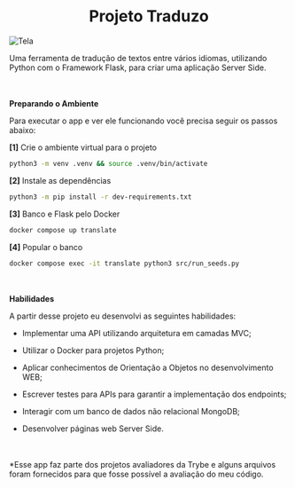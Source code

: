 <h1 align='center'><b>Projeto Traduzo</b></b></h1>

![Tela](src/views/static/images/traduzo.png)

Uma ferramenta de tradução de textos entre vários idiomas, utilizando Python com o Framework Flask, para criar uma aplicação Server Side.

<br><br>
<strong>Preparando o Ambiente</strong>
  <br />

Para executar o app e ver ele funcionando você precisa seguir os passos abaixo:

**[1]** Crie o ambiente virtual para o projeto

```bash
python3 -m venv .venv && source .venv/bin/activate
```

**[2]** Instale as dependências

```bash
python3 -m pip install -r dev-requirements.txt
```

**[3]** Banco e Flask pelo Docker

```bash
docker compose up translate
```

**[4]** Popular o banco

```bash
docker compose exec -it translate python3 src/run_seeds.py
```

<br><br>
<strong>Habilidades</strong>
  <br />
  
A partir desse projeto eu desenvolvi as seguintes habilidades:

- Implementar uma API utilizando arquitetura em camadas MVC;

- Utilizar o Docker para projetos Python;

- Aplicar conhecimentos de Orientação a Objetos no desenvolvimento WEB;

- Escrever testes para APIs para garantir a implementação dos endpoints;

- Interagir com um banco de dados não relacional MongoDB;

- Desenvolver páginas web Server Side.
  
<br><br>
*Esse app faz parte dos projetos avaliadores da Trybe e alguns arquivos foram fornecidos para que fosse possível a avaliação do meu código.
